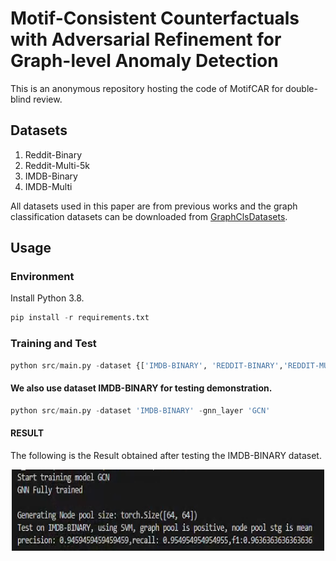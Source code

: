 # Motif-Consistent Counterfactuals with Adversarial Refinement for Graph-level Anomaly Detection

This is an anonymous repository hosting the code of MotifCAR for double-blind review.

## Datasets
1. Reddit-Binary
2. Reddit-Multi-5k
3. IMDB-Binary
4. IMDB-Multi

All datasets used in this paper are from previous works and the graph classification datasets can be downloaded from [GraphClsDatasets](https://chrsmrrs.github.io/datasets/).
## Usage

### Environment
Install Python 3.8.

```python
pip install -r requirements.txt
```


### Training and Test

```python
python src/main.py -dataset {['IMDB-BINARY', 'REDDIT-BINARY','REDDIT-MULTI-5K','IMDB-MULTI']} -gnn_layer {['GCN','GAT','GraphSAGE']}
```
#### We also use dataset IMDB-BINARY for testing demonstration.

```python
python src/main.py -dataset 'IMDB-BINARY' -gnn_layer 'GCN'
```
#### RESULT
The following is the Result obtained after testing the IMDB-BINARY dataset.
<p align="center">
<img src=".\fig\run_result.png" width="500" height = "130" alt="result" align=center />
</p>